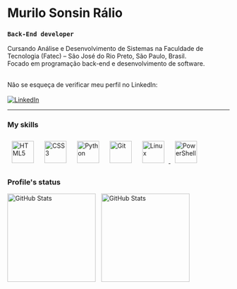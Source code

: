 # Murilo Sonsin Rálio

### **`Back-End developer`**

Cursando Análise e Desenvolvimento de Sistemas na Faculdade de Tecnologia (Fatec) – São José do Rio Preto, São Paulo, Brasil.<br/>
Focado em programação back-end e desenvolvimento de software.<br/><br/>

Não se esqueça de verificar meu perfil no Linkedln:<br/><br/>
[![LinkedIn](https://img.shields.io/badge/LinkedIn-%231E77B5.svg?&style=for-the-badge&logo=linkedin&logoColor=white)](https://www.linkedin.com/in/murilosonsinrálio/)

---

### My skills

<div align="left">  
<a href="https://en.wikipedia.org/wiki/HTML5" target="_blank"><img style="margin: 10px" src="https://profilinator.rishav.dev/skills-assets/html5-original-wordmark.svg" alt="HTML5" height="50" /></a>  
<a href="https://www.w3schools.com/css/" target="_blank"><img style="margin: 10px" src="https://profilinator.rishav.dev/skills-assets/css3-original-wordmark.svg" alt="CSS3" height="50" /></a>  
<a href="https://www.python.org/" target="_blank"><img style="margin: 10px" src="https://profilinator.rishav.dev/skills-assets/python-original.svg" alt="Python" height="50" /></a>
<a href="https://github.com/" target="_blank"><img style="margin: 10px" src="https://profilinator.rishav.dev/skills-assets/git-scm-icon.svg" alt="Git" height="50"><a>  
<a href="https://www.linux.org/" target="_blank"><img style="margin: 10px" src="https://profilinator.rishav.dev/skills-assets/linux-original.svg"alt="Linux"height="50"> </a>  
<a href="https://docs.microsoft.com/en-us/powershell/" target="_blank"><img style="margin: 10px" src="https://profilinator.rishav.dev/skills-assets/powershell.png" alt="PowerShell" height="50" /></a>  
</div>

### Profile's status

<p>

  <img 
    align="left" 
    alt="GitHub Stats" 
    height="200" 
    style="padding-right: 10px;" 
    src="https://github-readme-stats.vercel.app/api?username=Murilo004&show_icons=true&theme=tokyonight&include_all_commits=true&cache_seconds=30" 
  />

<img 
      align="left" 
      alt="GitHub Stats" 
      height="200" 
      src="https://github-readme-stats.vercel.app/api/top-langs/?username=Murilo004&layout=compact&theme=tokyonight&cache_seconds=30"
  />

</p>
